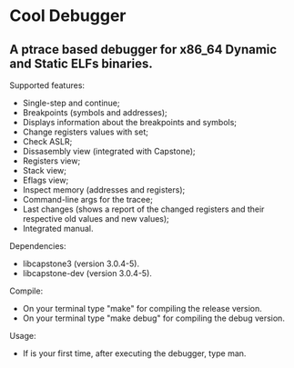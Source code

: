 # Cool Debugger
## A ptrace based debugger for x86_64 Dynamic and Static ELFs binaries.

Supported features:
- Single-step and continue;
- Breakpoints (symbols and addresses);
- Displays information about the breakpoints and symbols;
- Change registers values with set;
- Check ASLR;
- Dissasembly view (integrated with Capstone);
- Registers view;
- Stack view;
- Eflags view;
- Inspect memory (addresses and registers);
- Command-line args for the tracee;
- Last changes (shows a report of the changed registers and their respective old values and new values);
- Integrated manual.

Dependencies:
- libcapstone3 (version 3.0.4-5).
- libcapstone-dev (version 3.0.4-5).

Compile:
- On your terminal type "make" for compiling the release version.
- On your terminal type "make debug" for compiling the debug version.

Usage:
- If is your first time, after executing the debugger, type man.
